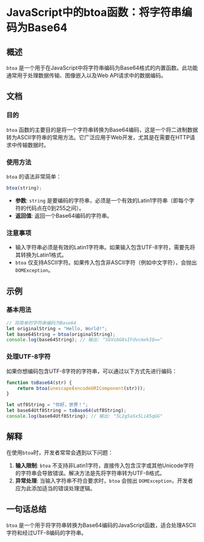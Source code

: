 <!--
Meta Description: # JavaScript中的btoa函数：将字符串编码为Base64 ## 概述 `btoa` 是一个用于在JavaScript中将字符串编码为Base64格式的内置函数。此功能通常用于处理数据传输、图像嵌入以及Web API请求中的数据编码。 ## 文档 ### 目的 `btoa` 函数的主要目的...
Meta Keywords: btoa, let, javascript, string, 8字符
-->

# JavaScript中的btoa函数：将字符串编码为Base64

## 概述
`btoa` 是一个用于在JavaScript中将字符串编码为Base64格式的内置函数。此功能通常用于处理数据传输、图像嵌入以及Web API请求中的数据编码。

## 文档
### 目的
`btoa` 函数的主要目的是将一个字符串转换为Base64编码，这是一个将二进制数据转为ASCII字符串的常用方法。它广泛应用于Web开发，尤其是在需要在HTTP请求中传输数据时。

### 使用方法
`btoa` 的语法非常简单：
```javascript
btoa(string);
```
- **参数**: `string` 是要编码的字符串，必须是一个有效的Latin1字符串（即每个字符的代码点在0到255之间）。
- **返回值**: 返回一个Base64编码的字符串。

### 注意事项
- 输入字符串必须是有效的Latin1字符串。如果输入包含UTF-8字符，需要先将其转换为Latin1格式。
- `btoa` 仅支持ASCII字符。如果传入包含非ASCII字符（例如中文字符），会抛出 `DOMException`。

## 示例
### 基本用法
```javascript
// 将简单的字符串编码为Base64
let originalString = "Hello, World!";
let base64String = btoa(originalString);
console.log(base64String); // 输出: "SGVsbG8sIFdvcmxkIQ=="
```

### 处理UTF-8字符
如果你想编码包含UTF-8字符的字符串，可以通过以下方式先进行编码：
```javascript
function toBase64(str) {
    return btoa(unescape(encodeURIComponent(str)));
}

let utf8String = "你好，世界！";
let base64Utf8String = toBase64(utf8String);
console.log(base64Utf8String); // 输出: "5L2g5aSx5LiA5qGG"
```

## 解释
在使用`btoa`时，开发者常常会遇到以下问题：
1. **输入限制**: `btoa` 不支持非Latin1字符，直接传入包含汉字或其他Unicode字符的字符串会导致错误。解决方法是先将字符串转为UTF-8格式。
2. **异常处理**: 当输入字符串不符合要求时，`btoa` 会抛出 `DOMException`，开发者应为此添加适当的错误处理逻辑。

## 一句话总结
`btoa` 是一个用于将字符串转换为Base64编码的JavaScript函数，适合处理ASCII字符和经过UTF-8编码的字符串。